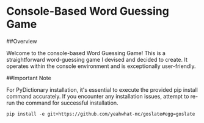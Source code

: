 # Console-Based Word Guessing Game

##Overview

Welcome to the console-based Word Guessing Game! This is a straightforward word-guessing game I devised and decided to create. It operates within the console environment and is exceptionally user-friendly.

##Important Note

For PyDictionary installation, it's essential to execute the provided pip install command accurately. If you encounter any installation issues, attempt to re-run the command for successful installation.

```
pip install -e git+https://github.com/yeahwhat-mc/goslate#egg=goslate
```
